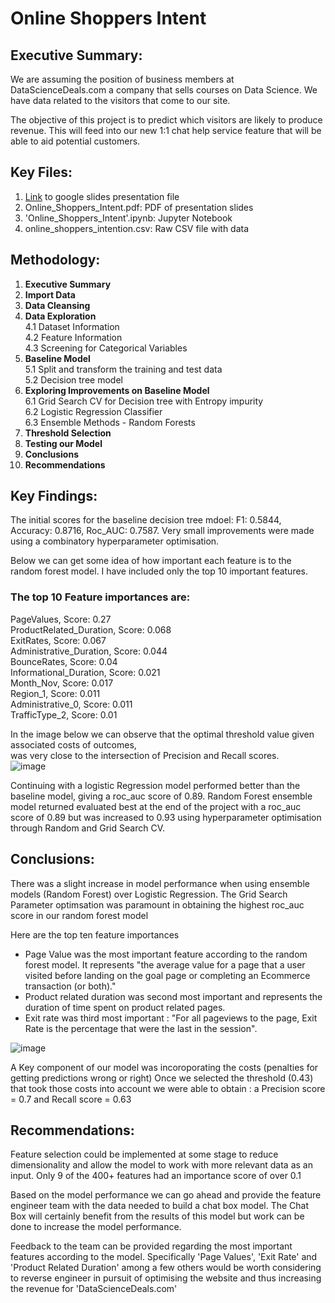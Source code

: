 # Online Shoppers Intent

## Executive Summary:
We are assuming the position of business members at DataScienceDeals.com a company that sells courses on Data Science. We have data related to the visitors that come to our site.

The objective of this project is to predict which visitors are likely to produce revenue. This will feed into our new 1:1 chat help service feature that will be able to aid potential customers.

##  Key Files:
1.  [Link](https://docs.google.com/presentation/d/1Cu6vxCA_1aIgoW1ZqArEayFVPDSDD8eRxzvjWMUvT2I/edit?usp=sharing)
to google slides presentation file
2.  Online_Shoppers_Intent.pdf: PDF of presentation slides
3.  'Online_Shoppers_Intent'.ipynb: Jupyter Notebook
4.  online_shoppers_intention.csv: Raw CSV file with data

##  Methodology:
1. **Executive Summary**  
2. **Import Data**  
3. **Data Cleansing**  
4. **Data Exploration**  
    4.1 Dataset Information  
    4.2 Feature Information  
    4.3 Screening for Categorical Variables
5. **Baseline Model**  
    5.1 Split and transform the training and test data  
    5.2 Decision tree model  
6. **Exploring Improvements on Baseline Model**  
    6.1 Grid Search CV for Decision tree with Entropy impurity  
    6.2 Logistic Regression Classifier  
    6.3 Ensemble Methods - Random Forests  
7. **Threshold Selection** 
8. **Testing our Model** 
9. **Conclusions**  
10. **Recommendations**
    
##  Key Findings:
The initial scores for the baseline decision tree mdoel: F1: 0.5844, Accuracy: 0.8716, Roc_AUC: 0.7587.
Very small improvements were made using a combinatory hyperparameter optimisation.

Below we can get some idea of how important each feature is to the random forest model. I have included only the top 10 important features.
 
### The top 10 Feature importances are:  
PageValues, Score: 0.27  
ProductRelated_Duration, Score: 0.068  
ExitRates, Score: 0.067  
Administrative_Duration, Score: 0.044  
BounceRates, Score: 0.04  
Informational_Duration, Score: 0.021  
Month_Nov, Score: 0.017  
Region_1, Score: 0.011  
Administrative_0, Score: 0.011  
TrafficType_2, Score: 0.01  

In the image below we can observe that the optimal threshold value given associated costs of outcomes,   
was very close to the intersection of Precision and Recall scores.  
![image](https://user-images.githubusercontent.com/40424244/94149035-4a530080-fe6f-11ea-8ac0-6afdbe20b96d.png)

Continuing with a logistic Regression model performed better than the baseline model, giving a roc_auc score of 0.89.
Random Forest ensemble model returned evaluated best at the end of the project with a roc_auc score of 0.89 but was increased to 0.93 using hyperparameter optimisation through Random and Grid Search CV.

##  Conclusions:
There was a slight increase in model performance when using ensemble models (Random Forest) over Logistic Regression. 
The Grid Search Parameter optimsation was paramount in obtaining the highest roc_auc score in our random forest model

Here are the top ten feature importances
- Page Value was the most important feature according to the random forest model. It represents "the average value for a page that a user visited before landing on the goal page or completing an Ecommerce transaction (or both)."
- Product related duration was second most important and represents the duration of time spent on product related pages.
- Exit rate was third most important : "For all pageviews to the page, Exit Rate is the percentage that were the last in the session".  

![image](https://user-images.githubusercontent.com/40424244/94347784-1b838880-002f-11eb-885e-a8c5630badcf.png)

A Key component of our model was incoroporating the costs (penalties for getting predictions wrong or right)
Once we selected the threshold (0.43) that took those costs into account we were able to obtain :  a Precision score = 0.7 and Recall score = 0.63

##  Recommendations:
Feature selection could be implemented at some stage to reduce dimensionality and allow the model to work with more relevant data as an input. 
Only 9 of the 400+ features had an importance score of over 0.1

Based on the model performance we can go ahead and provide the feature engineer team with the data needed to build a chat box model. The Chat Box will certainly benefit from the results of this model but work can be done to increase the model performance.

Feedback to the team can be provided regarding the most important features according to the model. Specifically 'Page Values', 'Exit Rate' and 'Product Related Duration' among a few others would be worth considering to reverse engineer in pursuit of optimising the website and thus increasing the revenue for 'DataScienceDeals.com' 
